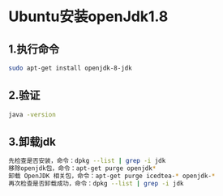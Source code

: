 # Ubuntu安装openJdk1.8

## 1.执行命令

```sh
sudo apt-get install openjdk-8-jdk
```

## 2.验证

```sh
java -version
```

## 3.卸载jdk

```sh
先检查是否安装，命令：dpkg --list | grep -i jdk
移除openjdk包，命令：apt-get purge openjdk*
卸载 OpenJDK 相关包，命令：apt-get purge icedtea-* openjdk-*
再次检查是否卸载成功，命令：dpkg --list | grep -i jdk
```

